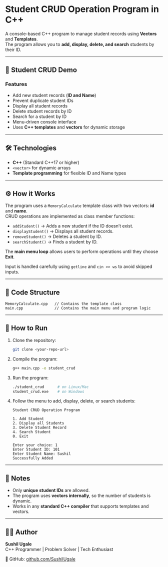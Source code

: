 
# Student CRUD Operation Program in C++

A console-based C++ program to manage student records using **Vectors** and **Templates**.  
The program allows you to **add, display, delete, and search** students by their ID.  

---

## 📌 Student CRUD Demo

### Features
- Add new student records (**ID and Name**)  
- Prevent duplicate student IDs  
- Display all student records  
- Delete student records by ID  
- Search for a student by ID  
- Menu-driven console interface  
- Uses **C++ templates** and **vectors** for dynamic storage  

---

## 🛠️ Technologies
- **C++** (Standard C++17 or higher)  
- `<vector>` for dynamic arrays  
- **Template programming** for flexible ID and Name types  

---

## ⚙️ How it Works
The program uses a `MemoryCalculate` template class with two vectors: **id** and **name**.  
CRUD operations are implemented as class member functions:  

- `addStudent()` → Adds a new student if the ID doesn’t exist.  
- `displayStudent()` → Displays all student records.  
- `removeStudent()` → Deletes a student by ID.  
- `searchStudent()` → Finds a student by ID.  

The **main menu loop** allows users to perform operations until they choose **Exit**.  

Input is handled carefully using `getline` and `cin >> ws` to avoid skipped inputs.  

---

## 📂 Code Structure
```
MemoryCalculate.cpp   // Contains the template class  
main.cpp              // Contains the main menu and program logic  
```

---

## 🚀 How to Run
1. Clone the repository:
   ```bash
   git clone <your-repo-url>
   ```

2. Compile the program:
   ```bash
   g++ main.cpp -o student_crud
   ```

3. Run the program:
   ```bash
   ./student_crud      # on Linux/Mac
   student_crud.exe    # on Windows
   ```

4. Follow the menu to add, display, delete, or search students:
   ```
   Student CRUD Operation Program

   1. Add Student
   2. Display all Students
   3. Delete Student Record
   4. Search Student
   0. Exit

   Enter your choice: 1
   Enter Student ID: 101
   Enter Student Name: Sushil
   Successfully Added
   ```

---

## 📝 Notes
- Only **unique student IDs** are allowed.  
- The program uses **vectors internally**, so the number of students is dynamic.  
- Works in any **standard C++ compiler** that supports templates and vectors.  

---

## 👨‍💻 Author
**Sushil Ugale**  
C++ Programmer | Problem Solver | Tech Enthusiast  

🔗 GitHub: [github.com/SushilUgale](https://github.com/sushil9011)  

